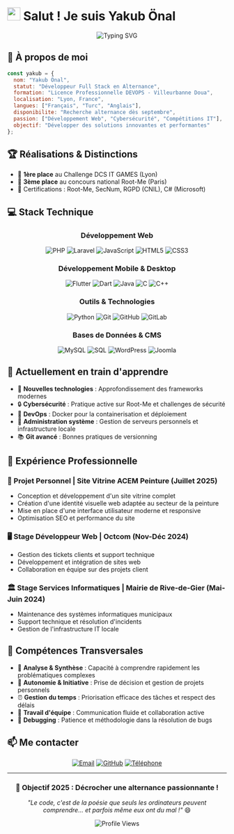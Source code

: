 # <img src="https://media.giphy.com/media/hvRJCLFzcasrR4ia7z/giphy.gif" width="30px"> Salut ! Je suis Yakub Önal

<div align="center">
  <img src="https://readme-typing-svg.demolab.com?font=Fira+Code&pause=1000&color=00D9FF&width=500&lines=D%C3%A9veloppeur+Full+Stack+en+Alternance;PHP+%7C+Laravel+%7C+JavaScript;Flutter+%7C+C%2FC%2B%2B+%7C+Python;Champion+DCS+IT+GAMES+2024;Passionn%C3%A9+de+Cybers%C3%A9curit%C3%A9" alt="Typing SVG" />
</div>

## 🚀 À propos de moi

```javascript
const yakub = {
  nom: "Yakub Önal",
  statut: "Développeur Full Stack en Alternance",
  formation: "Licence Professionnelle DEVOPS - Villeurbanne Doua",
  localisation: "Lyon, France",
  langues: ["Français", "Turc", "Anglais"],
  disponibilite: "Recherche alternance dès septembre",
  passion: ["Développement Web", "Cybersécurité", "Compétitions IT"],
  objectif: "Développer des solutions innovantes et performantes"
};
```

## 🏆 Réalisations & Distinctions

- 🥇 **1ère place** au Challenge DCS IT GAMES (Lyon)
- 🥉 **3ème place** au concours national Root-Me (Paris)
- 🔐 Certifications : Root-Me, SecNum, RGPD (CNIL), C# (Microsoft)

## 💻 Stack Technique

<div align="center">

### Développement Web
![PHP](https://img.shields.io/badge/-PHP-777BB4?style=for-the-badge&logo=php&logoColor=white)
![Laravel](https://img.shields.io/badge/-Laravel-FF2D20?style=for-the-badge&logo=laravel&logoColor=white)
![JavaScript](https://img.shields.io/badge/-JavaScript-F7DF1E?style=for-the-badge&logo=javascript&logoColor=black)
![HTML5](https://img.shields.io/badge/-HTML5-E34F26?style=for-the-badge&logo=html5&logoColor=white)
![CSS3](https://img.shields.io/badge/-CSS3-1572B6?style=for-the-badge&logo=css3&logoColor=white)

### Développement Mobile & Desktop
![Flutter](https://img.shields.io/badge/-Flutter-02569B?style=for-the-badge&logo=flutter&logoColor=white)
![Dart](https://img.shields.io/badge/-Dart-0175C2?style=for-the-badge&logo=dart&logoColor=white)
![Java](https://img.shields.io/badge/-Java-007396?style=for-the-badge&logo=java&logoColor=white)
![C](https://img.shields.io/badge/-C-A8B9CC?style=for-the-badge&logo=c&logoColor=black)
![C++](https://img.shields.io/badge/-C++-00599C?style=for-the-badge&logo=c%2B%2B&logoColor=white)

### Outils & Technologies
![Python](https://img.shields.io/badge/-Python-3776AB?style=for-the-badge&logo=python&logoColor=white)
![Git](https://img.shields.io/badge/-Git-F05032?style=for-the-badge&logo=git&logoColor=white)
![GitHub](https://img.shields.io/badge/-GitHub-181717?style=for-the-badge&logo=github&logoColor=white)
![GitLab](https://img.shields.io/badge/-GitLab-FCA326?style=for-the-badge&logo=gitlab&logoColor=white)

### Bases de Données & CMS
![MySQL](https://img.shields.io/badge/-MySQL-4479A1?style=for-the-badge&logo=mysql&logoColor=white)
![SQL](https://img.shields.io/badge/-SQL-336791?style=for-the-badge&logo=postgresql&logoColor=white)
![WordPress](https://img.shields.io/badge/-WordPress-21759B?style=for-the-badge&logo=wordpress&logoColor=white)
![Joomla](https://img.shields.io/badge/-Joomla-5091CD?style=for-the-badge&logo=joomla&logoColor=white)

</div>

## 🌱 Actuellement en train d'apprendre

- 🚀 **Nouvelles technologies** : Approfondissement des frameworks modernes
- 🔒 **Cybersécurité** : Pratique active sur Root-Me et challenges de sécurité
- 🐳 **DevOps** : Docker pour la containerisation et déploiement
- 🔧 **Administration système** : Gestion de serveurs personnels et infrastructure locale
- 📚 **Git avancé** : Bonnes pratiques de versionning

## 💼 Expérience Professionnelle

### 🎨 Projet Personnel | Site Vitrine ACEM Peinture (Juillet 2025)
- Conception et développement d'un site vitrine complet
- Création d'une identité visuelle web adaptée au secteur de la peinture
- Mise en place d'une interface utilisateur moderne et responsive
- Optimisation SEO et performance du site

### 🖥️ Stage Développeur Web | Octcom (Nov-Déc 2024)
- Gestion des tickets clients et support technique
- Développement et intégration de sites web
- Collaboration en équipe sur des projets client

### 🏛️ Stage Services Informatiques | Mairie de Rive-de-Gier (Mai-Juin 2024)
- Maintenance des systèmes informatiques municipaux
- Support technique et résolution d'incidents
- Gestion de l'infrastructure IT locale

## 🎯 Compétences Transversales

- 🧠 **Analyse & Synthèse** : Capacité à comprendre rapidement les problématiques complexes
- 🚀 **Autonomie & Initiative** : Prise de décision et gestion de projets personnels
- ⏰ **Gestion du temps** : Priorisation efficace des tâches et respect des délais
- 👥 **Travail d'équipe** : Communication fluide et collaboration active
- 🐛 **Debugging** : Patience et méthodologie dans la résolution de bugs

## 📫 Me contacter

<div align="center">
  
[![Email](https://img.shields.io/badge/-Email-D14836?style=for-the-badge&logo=gmail&logoColor=white)](mailto:yakub.onal10@gmail.com)
[![GitHub](https://img.shields.io/badge/-GitHub-181717?style=for-the-badge&logo=github&logoColor=white)](https://github.com/yakubonal)
[![Téléphone](https://img.shields.io/badge/-07%2066%2027%2076%2030-25D366?style=for-the-badge&logo=phone&logoColor=white)](tel:+33766277630)

</div>

---

<div align="center">
  
### 🎯 Objectif 2025 : Décrocher une alternance passionnante !

*"Le code, c'est de la poésie que seuls les ordinateurs peuvent comprendre... et parfois même eux ont du mal !"* 😄

![Profile Views](https://komarev.com/ghpvc/?username=yakubonal&color=blueviolet&style=for-the-badge)

</div>